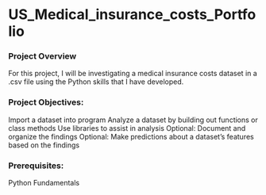 # US_Medical_insurance_costs_Portfolio
### Project Overview
For this project, I will be investigating a medical insurance costs dataset in a .csv file using the Python skills that I have developed.
### Project Objectives:
Import a dataset into program
Analyze a dataset by building out functions or class methods
Use libraries to assist in analysis
Optional: Document and organize the findings
Optional: Make predictions about a dataset’s features based on the findings
### Prerequisites:
Python Fundamentals
